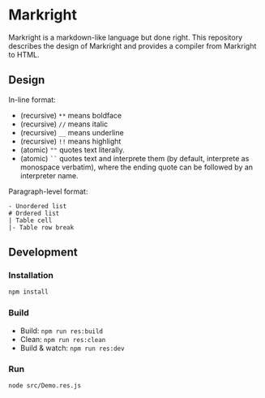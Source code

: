 # Markright

Markright is a markdown-like language but done right. This repository describes the design of Markright and provides a compiler from Markright to HTML.

## Design

In-line format:

- (recursive) `**` means boldface
- (recursive) `//` means italic
- (recursive) `__` means underline
- (recursive) `!!` means highlight
- (atomic) `""` quotes text literally.
- (atomic) ``` `` ``` quotes text and interprete them (by default, interprete as monospace verbatim), where the ending quote can be followed by an interpreter name.

Paragraph-level format:

```
- Unordered list
# Ordered list
| Table cell
|- Table row break
```


## Development

### Installation

```sh
npm install
```

### Build

- Build: `npm run res:build`
- Clean: `npm run res:clean`
- Build & watch: `npm run res:dev`

### Run

```sh
node src/Demo.res.js
```
